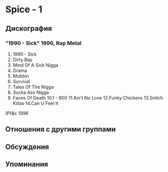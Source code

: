 # Spice - 1



## Дискография

### "1990 - Sick" 1996, Rap Metal

1.  1990 - Sick
2.  Dirty Bay
3.  Mind Of A Sick Nigga
4.  Drama
5.  Mobbin
6.  Survival
7.  Tales Of The Nigga
8.  Sucka Ass Nigga
9.  Faces Of Death
10.1 - 800
11.Ain't No Love
12.Funky Chickens
13.Snitch Killas
14.Can U Feel It

(P)&c 1996


## Отношения с другими группами


## Обсуждения


## Упоминания

